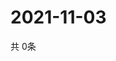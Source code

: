 # 2021-11-03
  共 0条

  <!-- BEGIN -->
  <!-- 最后更新时间Wed Nov 03 2021 22:03:09 GMT+0000 (Coordinated Universal Time) -->
  
  <!-- END -->
  
  